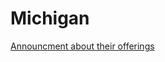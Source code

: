 # Michigan

[Announcment about their offerings](https://www.michigan.gov/sos/0,4670,7-127-1640_9150-531981--,00.html)

